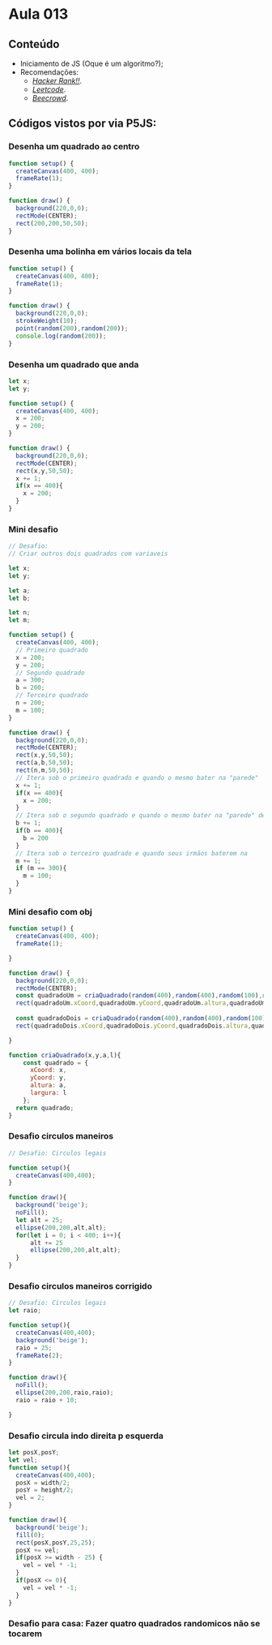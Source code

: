 # Aula 013

## Conteúdo

- Iniciamento de JS (Oque é um algoritmo?);
- Recomendações: 
  - [*Hacker Rank!!*](https://www.hackerrank.com/dashboard).
  - [*Leetcode*](https://leetcode.com/accounts/social/signup/). 
  - [*Beecrowd*](https://judge.beecrowd.com/en).

## Códigos vistos por via P5JS:

### Desenha um quadrado ao centro
```javascript
function setup() {
  createCanvas(400, 400);
  frameRate(1);
}

function draw() {
  background(220,0,0);
  rectMode(CENTER);
  rect(200,200,50,50);
}
```

### Desenha uma bolinha em vários locais da tela
```javascript
function setup() {
  createCanvas(400, 400);
  frameRate(1);
}

function draw() {
  background(220,0,0);
  strokeWeight(10);
  point(random(200),random(200));
  console.log(random(200));
}
```

### Desenha um quadrado que anda
```javascript
let x;
let y;

function setup() {
  createCanvas(400, 400);
  x = 200;
  y = 200;
}

function draw() {
  background(220,0,0);
  rectMode(CENTER);
  rect(x,y,50,50);
  x += 1;
  if(x == 400){
    x = 200;
  }
}
```

### Mini desafio
```javascript
// Desafio:
// Criar outros dois quadrados com variaveis

let x;
let y;

let a;
let b;

let n;
let m;

function setup() {
  createCanvas(400, 400);
  // Primeiro quadrado
  x = 200;
  y = 200;
  // Segundo quadrado
  a = 300;
  b = 200;
  // Terceiro quadrado
  n = 200;
  m = 100;
}

function draw() {
  background(220,0,0);
  rectMode(CENTER);
  rect(x,y,50,50);
  rect(a,b,50,50);
  rect(n,m,50,50);
  // Itera sob o primeiro quadrado e quando o mesmo bater na "parede"     retorna pro mesmo valor
  x += 1;
  if(x == 400){
    x = 200;
  }
  // Itera sob o segundo quadrado e quando o mesmo bater na "parede" de   baixo, retorna pro mesmo valor
  b += 1;
  if(b == 400){
    b = 200
  }
  // Itera sob o terceiro quadrado e quando seus irmãos baterem na          parede ele retorna para posicao origem
  m += 1;
  if (m == 300){
    m = 100;
  }
}
```

### Mini desafio com obj
```javascript
function setup() {
  createCanvas(400, 400);
  frameRate(1);

}

function draw() {
  background(220,0,0);
  rectMode(CENTER);
  const quadradoUm = criaQuadrado(random(400),random(400),random(100),random(100));
  rect(quadradoUm.xCoord,quadradoUm.yCoord,quadradoUm.altura,quadradoUm.largura);
  
  const quadradoDois = criaQuadrado(random(400),random(400),random(100),random(100));
  rect(quadradoDois.xCoord,quadradoDois.yCoord,quadradoDois.altura,quadradoDois.largura);

}

function criaQuadrado(x,y,a,l){
    const quadrado = {
      xCoord: x,
      yCoord: y,
      altura: a,
      largura: l
    };
  return quadrado;
}
```

### Desafio circulos maneiros
```javascript
// Desafio: Circulos legais

function setup(){
  createCanvas(400,400);
}

function draw(){
  background('beige');
  noFill();
  let alt = 25;
  ellipse(200,200,alt,alt);
  for(let i = 0; i < 400; i++){
      alt += 25
      ellipse(200,200,alt,alt);
  }
}
``` 

### Desafio circulos maneiros corrigido 
```javascript
// Desafio: Circulos legais
let raio;

function setup(){
  createCanvas(400,400);
  background('beige');
  raio = 25;
  frameRate(2);
}

function draw(){
  noFill();
  ellipse(200,200,raio,raio);
  raio = raio + 10;

}
```

### Desafio circula indo direita p esquerda
```javascript
let posX,posY;
let vel;
function setup(){
  createCanvas(400,400);
  posX = width/2;
  posY = height/2;
  vel = 2;
}

function draw(){
  background('beige');
  fill(0);
  rect(posX,posY,25,25);
  posX += vel;
  if(posX >= width - 25) {
    vel = vel * -1;
  }
  if(posX <= 0){
    vel = vel * -1;
  }
}
```

### Desafio para casa: Fazer quatro quadrados randomicos não se tocarem
